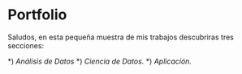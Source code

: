 # Portfolio
Saludos, en esta pequeña muestra de mis trabajos descubriras tres secciones:

*) *Análisis de Datos*
*) *Ciencia de Datos.*
*) *Aplicación.*
